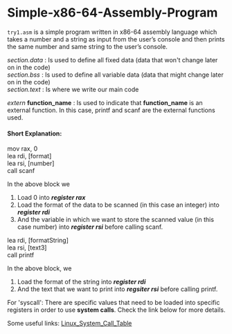 # Simple-x86-64-Assembly-Program

`try1.asm` is a simple program written in x86-64 assembly language which takes a number and a string as input from the user’s console and then prints the same number and same string to the user’s console.

_section.data_ : Is used to define all fixed data (data that won't change later on in the code)  
_section.bss_ : Is used to define all variable data (data that might change later on in the code)  
_section.text_ : Is where we write our main code

_extern_ **function_name** : Is used to indicate that **function_name** is an external function. In this case, printf and scanf are the external functions used.

#### Short Explanation:

mov rax, 0  
lea rdi, [format]  
lea rsi, [number]  
call scanf  

In the above block we 
1. Load 0 into **_register rax_**
2. Load the format of the data to be scanned (in this case an integer) into **_register rdi_**
3. And the variable in which we want to store the scanned value (in this case number) into **_register rsi_**
before calling scanf.
  
lea rdi, [formatString]  
lea rsi, [text3]  
call printf  

In the above block, we 
1. Load the format of the string into **_register rdi_**
2. And the text that we want to print into **_regsiter rsi_** before calling printf.


For 'syscall':
There are specific values that need to be loaded into specific registers in order to use **system calls**. Check the link below for more details.

Some useful links:
[Linux_System_Call_Table](https://blog.rchapman.org/posts/Linux_System_Call_Table_for_x86_64/)
